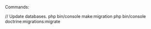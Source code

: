 Commands:


// Update databases.
php bin/console make:migration
php bin/console doctrine:migrations:migrate



